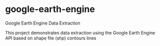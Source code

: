 # google-earth-engine
Google Earth Engine Data Extraction

This project demonstrates data extraction using the Google Earth Engine API based on shape file (shp) contours lines
